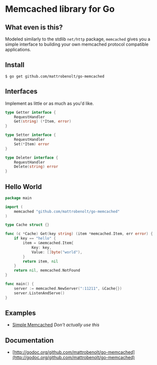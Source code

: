 # Memcached library for Go

## What even is this?
Modeled similarly to the stdlib `net/http` package, `memcached` gives you a simple interface to building your own memcached protocol compatible applications.

## Install
```
$ go get github.com/mattrobenolt/go-memcached
```

## Interfaces
Implement as little or as much as you'd like.
```go
type Getter interface {
	RequestHandler
	Get(string) (*Item, error)
}

type Setter interface {
	RequestHandler
	Set(*Item) error
}

type Deleter interface {
	RequestHandler
	Delete(string) error
}
```

## Hello World
```go
package main

import (
	memcached "github.com/mattrobenolt/go-memcached"
)

type Cache struct {}

func (c *Cache) Get(key string) (item *memcached.Item, err error) {
	if key == "hello" {
		item = &memcached.Item{
			Key: key,
			Value: []byte("world"),
		}
		return item, nil
	}
	return nil, memcached.NotFound
}

func main() {
	server := memcached.NewServer(":11211", &Cache{})
	server.ListenAndServe()
}
```

## Examples
 * [Simple Memcached](examples/memcached.go)  *Don't actually use this*

## Documentation
 * [http://godoc.org/github.com/mattrobenolt/go-memcached](http://godoc.org/github.com/mattrobenolt/go-memcached)
